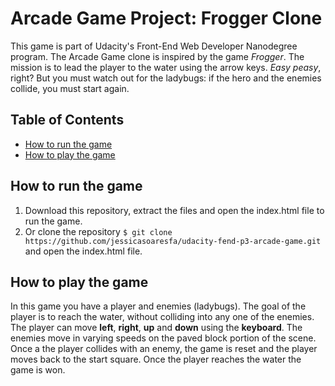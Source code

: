 # Arcade Game Project: Frogger Clone
This game is part of Udacity's  Front-End Web Developer Nanodegree program. The Arcade Game clone is inspired by the game _Frogger_. The mission is to lead the player to the water using the arrow keys. _Easy peasy_, right? But you must watch out for the ladybugs: if the hero and the enemies collide, you must start again.

## Table of Contents

- [How to run the game](#how-to-run-the-game)
- [How to play the game](#how-to-play-the-game) 

## How to run the game
1.  Download this repository, extract the files and open the index.html file to run the game.
2.  Or clone the repository `$ git clone https://github.com/jessicasoaresfa/udacity-fend-p3-arcade-game.git` and open the index.html file.

## How to play the game

In this game you have a player and enemies (ladybugs). The goal of the player is to reach the water, without colliding into any one of the enemies. The player can move **left**, **right**, **up** and **down** using the **keyboard**. The enemies move in varying speeds on the paved block portion of the scene. Once a the player collides with an enemy, the game is reset and the player moves back to the start square. Once the player reaches the water the game is won.
